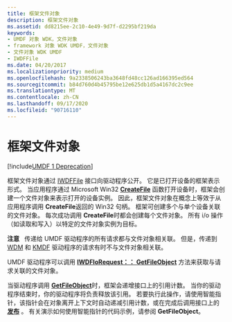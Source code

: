 ```yaml
---
title: 框架文件对象
description: 框架文件对象
ms.assetid: dd8215ee-2c10-4e49-9d7f-d2295bf219da
keywords:
- UMDF 对象 WDK，文件对象
- framework 对象 WDK UMDF，文件对象
- 文件对象 WDK UMDF
- IWDFFile
ms.date: 04/20/2017
ms.localizationpriority: medium
ms.openlocfilehash: 9a2338506243ba3648fd48cc126ad166395ed564
ms.sourcegitcommit: b84d760d4b45795be12e625db1d5a4167dc2c9ee
ms.translationtype: MT
ms.contentlocale: zh-CN
ms.lasthandoff: 09/17/2020
ms.locfileid: "90716110"
---
```

# <a name="framework-file-object"></a>框架文件对象


[!include[UMDF 1 Deprecation](../includes/umdf-1-deprecation.md)]

框架文件对象通过 [IWDFFile](/windows-hardware/drivers/ddi/wudfddi/nn-wudfddi-iwdffile) 接口向驱动程序公开。 它是已打开设备的框架表示形式。 当应用程序通过 Microsoft Win32 [**CreateFile**](/windows/win32/api/fileapi/nf-fileapi-createfilea) 函数打开设备时，框架会创建一个文件对象来表示打开的设备实例。 因此，框架文件对象在概念上等效于从应用程序调用 **CreateFile**返回的 Win32 句柄。 框架可创建多个与单个设备关联的文件对象。 每次成功调用 **CreateFile**时都会创建每个文件对象。 所有 i/o 操作（如读取和写入）以特定的文件对象实例为目标。

**注意**   传递给 UMDF 驱动程序的所有请求都与文件对象相关联。 但是，传递到 [WDM](https://docs.microsoft.com/windows-hardware/drivers/kernel/windows-driver-model) 和 [KMDF](./index.md) 驱动程序的请求有时不与文件对象相关联。

 

UMDF 驱动程序可以调用 [**IWDFIoRequest：： GetFileObject**](/windows-hardware/drivers/ddi/wudfddi/nf-wudfddi-iwdfiorequest-getfileobject) 方法来获取与请求关联的文件对象。

当驱动程序调用 [**GetFileObject**](/windows-hardware/drivers/ddi/wudfddi/nf-wudfddi-iwdfiorequest-getfileobject)时，框架会递增接口上的引用计数。 当你的驱动程序结束时，你的驱动程序将负责释放该引用。 若要执行此操作，请使用智能指针，该指针会在对象离开上下文时自动递减引用计数，或在完成后调用接口上的 [**发布**](/windows/win32/api/unknwn/nf-unknwn-iunknown-release) 。 有关演示如何使用智能指针的代码示例，请参阅 **GetFileObject**。

 

